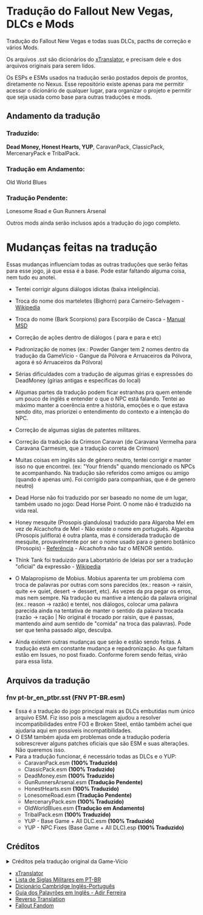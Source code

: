 # Tradução do Fallout New Vegas, DLCs e Mods
Tradução do Fallout New Vegas e todas suas DLCs, pacths de correção e vários Mods.

Os arquivos .sst são dicionários do [xTranslator](nexusmods.com/skyrimspecialedition/mods/134), e precisam dele e dos arquivos originais para serem lidos.

Os ESPs e ESMs usados na tradução serão postados depois de prontos, diretamente no Nexus. Esse repositório existe apenas para me permitir acessar o dicionário de qualquer lugar, para organizar o projeto e permitir que seja usada como base para outras traduções e mods.


## Andamento da tradução
### Traduzido:
**Dead Money, Honest Hearts, YUP**, CaravanPack, ClassicPack, MercenaryPack e TribalPack.

### Tradução em Andamento:
Old World Blues

### Tradução Pendente:
Lonesome Road e Gun Runners Arsenal

Outros mods ainda serão inclusos após a tradução do jogo completo.


# Mudanças feitas na tradução
Essas mudanças influenciam todas as outras traduções que serão feitas para esse jogo, já que essa é a base.
Pode estar faltando alguma coisa, nem tudo eu anotei.

- Tentei corrigir alguns diálogos idiotas (baixa inteligência).
		
- Troca do nome dos marteletes (Bighorn) para Carneiro-Selvagem - [Wikipedia](https://pt.wikipedia.org/wiki/Carneiro-selvagem)
		
- Troca do nome (Bark Scorpions) para Escorpião de Casca - [Manual MSD](https://www.msdmanuals.com/pt/profissional/les%C3%B5es-intoxica%C3%A7%C3%A3o/mordidas-e-picadas/picadas-de-escorpi%C3%A3o)
			
- Correção de ações dentro de diálogos (<Minta> para <Mentir> e <Ataque> para <Atacar> e etc)
			
- Padronização de nomes (ex.: Powder Ganger tem 2 nomes dentro da tradução da GameVício - Gangue da Pólvora e Arruaceiros da Pólvora, agora é só Arruaceiros da Pólvora)
			
- Sérias dificuldades com a tradução de algumas gírias e expressões do DeadMoney (gírias antigas e específicas do local)
			
- Algumas partes da tradução podem ficar estranhas pra quem entende um pouco de inglês e entender o que o NPC está falando. Tentei ao máximo manter a coerência entre a história, emoções e o que estava sendo dito, mas priorizei o entendimento do contexto e a intenção do NPC.
			
- Correção de algumas siglas de patentes militares.
			
- Correção da tradução da Crimson Caravan (de Caravana Vermelha para Caravana Carmesim, que a tradução correta de Crimson)

- Muitas coisas em inglês são de gênero neutro, tentei corrigir e manter isso no que encontrei. (ex: "Your friends" quando mencionado os NPCs te acompanhando. Na tradução são referidos como amigos ou amigo (quando é apenas um). Foi corrigido para companhias, que é de genero neutro)

- Dead Horse não foi traduzido por ser baseado no nome de um lugar, também usado no jogo: Dead Horse Point. O nome não é traduzido na vida real.

- Honey mesquite (Prosopis glandulosa) traduzido para Algaroba Mel em vez de Alcachofra de Mel - Não existe o nome em português. Algaroba (Prosopis juliflora) é outra planta, mas é considerada tradução de mesquite, provavelmente por ser o nome usado para o genero botânico (Prosopis) - [Referência](https://pt.wikipedia.org/wiki/Prosopis) - Alcachofra não faz o MENOR sentido.

- Think Tank foi traduizdo para Labortatório de Ideias por ser a tradução "oficial" da expressão - [Wikipedia](https://pt.wikipedia.org/wiki/Think_tank#:~:text=Um%20think%20tank%2C%20laborat%C3%B3rio%20de,%2C%20economia%2C%20assuntos%20militares%2C%20de) 

- O Malapropismo de Mobius. Mobius aparenta ter um problema com troca de palavras por outras com sons parecidos (ex.: reason -> raisin, quite <-> quiet, desert -> dessert, etc). As vezes da pra pegar os erros, mas nem sempre. Na tradução eu mantive a intenção da palavra original (ex.: reason -> razão) e tentei, nos diálogos, colocar uma palavra parecida ainda na tentativa de manter o sentido da palavra trocada (razão -> ração | No original é trocado por raisin, que é passas, mantendo aind aum sentido de "comida" na troca das palavras). Pode ser que tenha passado algo, desculpa.

- Ainda existem outras mudanças que serão e estão sendo feitas. A tradução está em constante mudança e repadronização. As que faltam estão em Issues, no post fixado. Conforme forem sendo feitas, virão para essa lista.

## Arquivos da tradução
### fnv pt-br_en_ptbr.sst (FNV PT-BR.esm)
	
- Essa é a tradução do jogo principal mais as DLCs embutidas num único arquivo ESM. Fiz isso pois a mesclagem ajudou a resolver incompatibilidades entre FO3 e Broken Steel, então também achei que ajudaria aqui em possíveis incompatibilidades.
- O ESM também ajuda em problemas onde a tradução poderia sobrescrever alguns patches oficiais que são ESM e suas alterações. Não queremos isso.
- Para a tradução funcionar, é necessário todas as DLCs e o YUP:
  - CaravanPack.esm **(100% Traduzido)**
  - ClassicPack.esm **(100% Traduzido)**
  - DeadMoney.esm **(100% Traduzido)**
  - GunRunnersArsenal.esm **(Tradução Pendente)**
  - HonestHearts.esm **(100% Traduzido)**
  - LonesomeRoad.esm **(Tradução Pendente)**
  - MercenaryPack.esm **(100% Traduzido)**
  - OldWorldBlues.esm **(Tradução em Andamento)**
  - TribalPack.esm **(100% Traduzido)**
  - YUP - Base Game + All DLC.esm **(100% Traduzido)**
  - YUP - NPC Fixes (Base Game + All DLC).esp **(100% Traduzido)**


## Créditos
  <details>
  <summary>Créditos pela tradução original da Game-Vício</summary>

| Pessoas       | Função        |
| ------------- |:-------------:|
germanio | Administrador do Projeto
x15_tiago	| Co-Administrador
bRuNo_CarValhO |	Co-Administrador
germanio |	Tradutor
Elenildogba |	Tradutor
johnsonbr |	Tradutor
italopimp	| Tradutor
ratumau	| Tradutor
alexcnetojr	| Tradutor
braultimate |	Tradutor
felipe.caputo	| Tradutor
Laiton Garcia	| Tradutor
Teixeiranunes	| Tradutor
andxtreme	| Tradutor
Binhozao	| Tradutor
Gabriel Arcanjo	| Tradutor
xhurry	| Tradutor
nandexmetal	| Tradutor
Art56	| Tradutor
Tiagus Aran |	Tradutor
ivancardosodossantos |	Tradutor
E.M.N	| Tradutor
vitordafonseca |	Tradutor
ImDead	| Tradutor
Anônimo	| Tradutor
xgabrielxal	| Tradutor
blademtr |	Tradutor
bidabida | Tradutor
lcpdeath	| Tradutor
thiagotnn	| Tradutor
Malkav	| Tradutor
Jota P	| Tradutor
Beerre	| Tradutor
Arcanwolf	| Tradutor
tiagoesanto	| Tradutor
lucjedi	| Tradutor
deliotomaz |	Tradutor
ilusaodigital	| Tradutor
rafaelpcb	| Tradutor
7hiagomp	| Tradutor
Resukyuu	| Tradutor
luisinho42	| Tradutor
Br!@N	| Tradutor
Felipe_Montalvao |	Tradutor
gui_tutilo	| Tradutor
JuryRigger	| Tradutor
brunoluizfonseca1 |	Tradutor
FMalk	| Tradutor
THENEST	| Tradutor
chris2	| Tradutor
germanio	| Revisor
ratumau	| Revisor
adriano.dt	| Revisor

</details>

- [xTranslator](nexusmods.com/skyrimspecialedition/mods/134) 
- [Lista de Siglas Militares em PT-BR](http://www.siga.arquivonacional.gov.br/images/codigos_tabelas/cctt_md_2013.pdf) 
- [Dicionário Cambridge Inglês-Português](https://dictionary.cambridge.org/pt/dicionario/ingles-portugues/) 
- [Guia dos Palavrões em Inglês - Adir Ferreira](http://www.adirferreira.com.br/wp-content/uploads/2016/12/Guia_dos_Palavroes_em_Ingles.pdf) 
- [Reverso Translation](https://www.reverso.net/)
- [Fallout Fandom](https://fallout.fandom.com/)  

